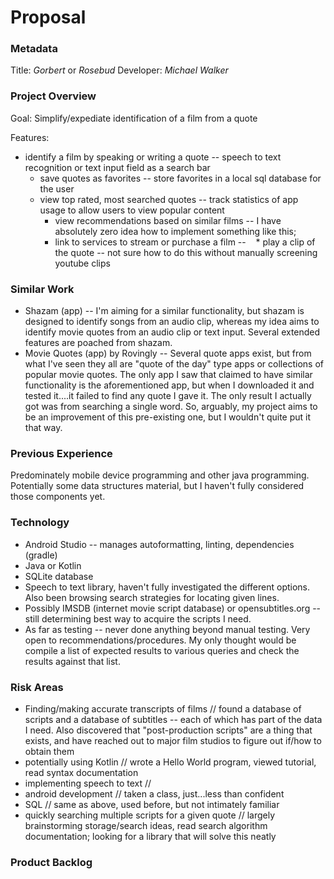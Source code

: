 # Proposal

### Metadata
Title: *Gorbert* or *Rosebud* 
Developer: *Michael Walker*


### Project Overview
Goal: Simplify/expediate identification of a film from a quote

Features:
* identify a film by speaking or writing a quote -- speech to text recognition or text input field as a search bar
  * save quotes as favorites -- store favorites in a local sql database for the user
  * view top rated, most searched quotes -- track statistics of app usage to allow users to view popular content
    * view recommendations based on similar films -- I have absolutely zero idea how to implement something like this; 
    * link to services to stream or purchase a film --
    * play a clip of the quote -- not sure how to do this without manually screening youtube clips
  

### Similar Work
* Shazam (app) -- I'm aiming for a similar functionality, but shazam is designed to identify songs from an audio clip, whereas my idea aims to identify movie quotes from an audio clip or text input. Several extended features are poached from shazam.
* Movie Quotes (app) by Rovingly -- Several quote apps exist, but from what I've seen they all are "quote of the day" type apps or collections of popular movie quotes. The only app I saw that claimed to have similar functionality is the aforementioned app, but when I downloaded it and tested it....it failed to find any quote I gave it. The only result I actually got was from searching a single word. So, arguably, my project aims to be an improvement of this pre-existing one, but I wouldn't quite put it that way.


### Previous Experience
Predominately mobile device programming and other java programming. Potentially some data structures material, but I haven't fully considered those components yet.

### Technology
* Android Studio -- manages autoformatting, linting, dependencies (gradle)
* Java or Kotlin
* SQLite database
* Speech to text library, haven't fully investigated the different options. Also been browsing search strategies for locating given lines.
* Possibly IMSDB (internet movie script database) or opensubtitles.org -- still determining best  way to acquire the scripts I need.
* As far as testing -- never done anything beyond manual testing. Very open to recommendations/procedures. My only thought would be compile a list of expected results to various queries and check the results against that list.

### Risk Areas
* Finding/making accurate transcripts of films    //    found a database of scripts and a database of subtitles -- each of which has part  of the data I need. Also discovered that "post-production scripts" are a thing that exists, and have reached out to major film studios to figure out if/how to obtain them
* potentially using Kotlin    //    wrote a Hello World program, viewed tutorial, read syntax documentation
* implementing speech to text   //    
* android development   //    taken a class, just...less than confident
* SQL   //    same as above, used before, but not intimately familiar
* quickly searching multiple scripts for a given quote    //    largely brainstorming storage/search ideas, read search algorithm documentation; looking for a library that will solve this neatly

### Product Backlog
